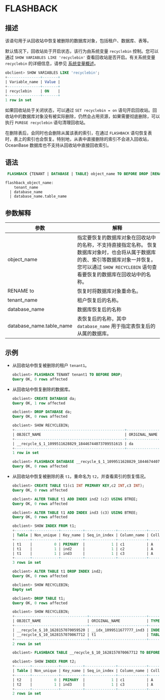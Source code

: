 # FLASHBACK

## 描述

该语句用于从回收站中恢复被删除的数据库对象，包括租户、数据库、表等。

默认情况下，回收站处于开启状态，该行为由系统变量 `recyclebin` 控制。您可以通过 `SHOW VARIABLES LIKE 'recyclebin'` 查看回收站是否开启。有关系统变量 `recyclebin` 的详细信息，请参见 [系统变量概述](../../../100.users-guide/1200.reference-guide/200.system-variables/100.overview-of-system-variables.md)。

```sql
obclient> SHOW VARIABLES LIKE 'recyclebin';
+---------------+-------+
| Variable_name | Value |
+---------------+-------+
| recyclebin    | ON    |
+---------------+-------+
1 row in set
```

如果回收站处于关闭状态，可以通过 `SET recyclebin = on` 语句开启回收站。回收站中的数据库对象没有被实际删除，仍然会占用资源，如果需要彻底删除，可以执行 `PUREGE recyclebin` 语句清理回收站。

在删除表后，会同时也会删除从属该表的索引，在通过 `FLASHBACK` 语句恢复表时，表上的索引也会恢复。特别地，从表中直接删除的索引不会进入回收站，OceanBase 数据库也不支持从回收站中直接回收索引。

## 语法

```sql
 FLASHBACK {TENANT | DATABASE | TABLE} object_name TO BEFORE DROP [RENAME TO flashback_object_name];

flashback_object_name:
    tenant_name
  | database_name
  | database_name.table_name
```

## 参数解释

|          **参数**          |                                                                     **解释**                                                                     |
|--------------------------|------------------------------------------------------------------------------------------------------------------------------------------------|
| object_name              | 指定要恢复的数据库对象在回收站中的名称，不支持直接指定名称。 恢复数据库对象时，也会将从属于数据库的表、索引等数据库对象一并恢复。 您可以通过 `SHOW RECYCLEBIN` 语句查看要恢复的数据库在回收站中的名称。 |
| RENAME to                | 恢复时将数据库对象重命名。                                                                                                                                  |
| tenant_name              | 租户恢复后的名称。                                                                                                                                      |
| database_name            | 数据库恢复后的名称                                                                                                                                      |
| database_name.table_name | 表恢复后的名称，其中 `database_name` 用于指定表恢复后的从属的数据库。                                                                                                    |

## 示例

* 从回收站中恢复被删除的租户 `tenant1`。

  ```sql
  obclient> FLASHBACK TENANT tenant1 TO BEFORE DROP;
  Query OK, 0 rows affected
  ```

* 从回收站中恢复删除的数据库。

  ```sql
  obclient> CREATE DATABASE da;
  Query OK, 1 row affected
  
  obclient> DROP DATABASE da;
  Query OK, 0 rows affected
  
  obclient> SHOW RECYCLEBIN;
  +--------------------------------------------------+---------------+----------+----------------------------+
  | OBJECT_NAME                                      | ORIGINAL_NAME | TYPE     | CREATETIME                 |
  +--------------------------------------------------+---------------+----------+----------------------------+
  | __recycle_$_1_1099511628829_18446744073709551615 | da            | DATABASE | 2017-10-20 17:36:15.838771 |
  +--------------------------------------------------+---------------+----------+----------------------------+
  1 row in set
  
  obclient> FLASHBACK DATABASE __recycle_$_1_1099511628829_18446744073709551615 TO BEFORE DROP;
  Query OK, 0 rows affected
  ```

* 从回收站中恢复被删除的表 `t1`，重命名为 `t2`，并查看索引的恢复情况。

  ```sql
  obclient> CREATE TABLE t1(c1 INT PRIMARY KEY,c2 INT,c3 INT);
  Query OK, 0 rows affected
  
  obclient> ALTER TABLE t1 ADD INDEX ind2 (c2) USING BTREE;
  Query OK, 0 rows affected
  
  obclient> ALTER TABLE t1 ADD INDEX ind3 (c3) USING BTREE;
  Query OK, 0 rows affected
  
  obclient> SHOW INDEX FROM t1;
  +-------+------------+----------+--------------+-------------+-----------+-------------+----------+--------+------+------------+-----------+---------------+---------+
  | Table | Non_unique | Key_name | Seq_in_index | Column_name | Collation | Cardinality | Sub_part | Packed | Null | Index_type | Comment   | Index_comment | Visible |
  +-------+------------+----------+--------------+-------------+-----------+-------------+----------+--------+------+------------+-----------+---------------+---------+
  | t1    |          0 | PRIMARY  |            1 | c1          | A         |        NULL | NULL     | NULL   |      | BTREE      | available |               | YES     |
  | t1    |          1 | ind2     |            1 | c2          | A         |        NULL | NULL     | NULL   | YES  | BTREE      | available |               | YES     |
  | t1    |          1 | ind3     |            1 | c3          | A         |        NULL | NULL     | NULL   | YES  | BTREE      | available |               | YES     |
  +-------+------------+----------+--------------+-------------+-----------+-------------+----------+--------+------+------------+-----------+---------------+---------+
  3 rows in set

  obclient> ALTER TABLE t1 DROP INDEX ind2;
  Query OK, 0 rows affected
  
  obclient> SHOW RECYCLEBIN;
  Empty set
  
  obclient> DROP TABLE t1;
  Query OK, 0 rows affected
  
  obclient> SHOW RECYCLEBIN;
  +---------------------------------+--------------------------+-------+----------------------------+
  | OBJECT_NAME                     | ORIGINAL_NAME            | TYPE  | CREATETIME                 |
  +---------------------------------+--------------------------+-------+----------------------------+
  | __recycle_$_10_1628157070059520 | __idx_1099511677777_ind3 | INDEX | 2021-08-05 17:51:10.060761 |
  | __recycle_$_10_1628157070067712 | t1                       | TABLE | 2021-08-05 17:51:10.068062 |
  +---------------------------------+--------------------------+-------+----------------------------+
  2 rows in set
  
  obclient> FLASHBACK TABLE __recycle_$_10_1628157070067712 TO BEFORE DROP RENAME TO t2;
  
  obclient> SHOW INDEX FROM t2;
  +-------+------------+----------+--------------+-------------+-----------+-------------+----------+--------+------+------------+-----------+---------------+---------+
  | Table | Non_unique | Key_name | Seq_in_index | Column_name | Collation | Cardinality | Sub_part | Packed | Null | Index_type | Comment   | Index_comment | Visible |
  +-------+------------+----------+--------------+-------------+-----------+-------------+----------+--------+------+------------+-----------+---------------+---------+
  | t2    |          0 | PRIMARY  |            1 | c1          | A         |        NULL | NULL     | NULL   |      | BTREE      | available |               | YES     |
  | t2    |          1 | ind3     |            1 | c3          | A         |        NULL | NULL     | NULL   | YES  | BTREE      | available |               | YES     |
  +-------+------------+----------+--------------+-------------+-----------+-------------+----------+--------+------+------------+-----------+---------------+---------+
  2 rows in set
  ```
